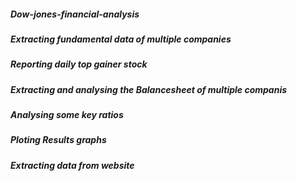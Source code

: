 ##### Dow-jones-financial-analysis
##### Extracting fundamental data of multiple companies
##### Reporting daily top gainer stock
##### Extracting and analysing the Balancesheet of multiple companis
##### Analysing some key ratios
##### Ploting Results graphs
##### Extracting data from website
